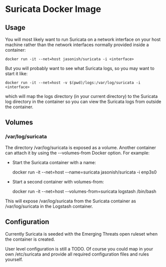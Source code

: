 # Suricata Docker Image

## Usage

You will most likely want to run Suricata on a network interface on
your host machine rather than the network interfaces normally provided
inside a container:

    docker run -it --net=host jasonish/suricata -i <interface>

But you will probably want to see what Suricata logs, so you may want
to start it like:

    docker run -it --net=host -v $(pwd)/logs:/var/log/suricata -i <interface>

which will map the logs directory (in your current directory) to the
Suricata log directory in the container so you can view the Suricata
logs from outside the container.

## Volumes

### /var/log/suricata

The directory /var/log/suricata is exposed as a volume. Another
container can attach it by using the --volumes-from Docker option.
For example:

- Start the Suricata container with a name:

    docker run -it --net=host --name=suricata jasonish/suricata -i enp3s0

- Start a second container with volumes-from:

    docker run -it --net=host --volumes-from=suricata logstash /bin/bash

This will expose /var/log/suricata from the Suricata container as
/var/log/suricata in the Logstash container.

## Configuration

Currently Suricata is seeded with the Emerging Threats open ruleset
when the container is created.

User level configuration is still a TODO. Of course you could map in
your own /etc/suricata and provide all required configuration files
and rules yourself.

